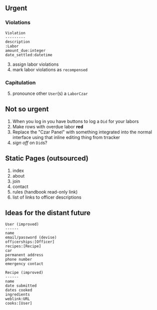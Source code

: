 ## Urgent

### Violations

    Violation
    ---------
    description
    :Labor
    amount_due:integer
    date_settled:datetime

3. assign labor violations
4. mark labor violations as `recompensed`

### Capitulation

5. pronounce other `User`(s) a `LaborCzar`


## Not so urgent

1. When you log in you have buttons to log a `Did` for your labors
1. Make rows with overdue labor **red**
2. Replace the "Czar Panel" with something integrated into the normal interface
   using that inline editing thing from trracker
2. *sign off* on `Did`s?

## Static Pages (outsourced)

1. index
2. about
3. join
4. contact
5. rules (handbook read-only link)
6. list of links to officer descriptions

## Ideas for the distant future

    User (improved)
    ------
    name
    email/password (devise)
    officerships:[Officer]
    recipes:[Recipe]
    car
    permanent address
    phone number
    emergency contact

    Recipe (improved)
    ------
    name
    date submitted
    dates cooked
    ingredients
    weblink:URL
    cooks:[User]


